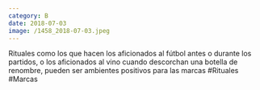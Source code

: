 ```yaml
--- 
category: B 
date: 2018-07-03 
image: /1458_2018-07-03.jpeg 
--- 
```


Rituales como los que hacen los aficionados al fútbol antes o durante los partidos, o los aficionados al vino cuando descorchan una botella de renombre, pueden ser ambientes positivos para las marcas #Rituales #Marcas